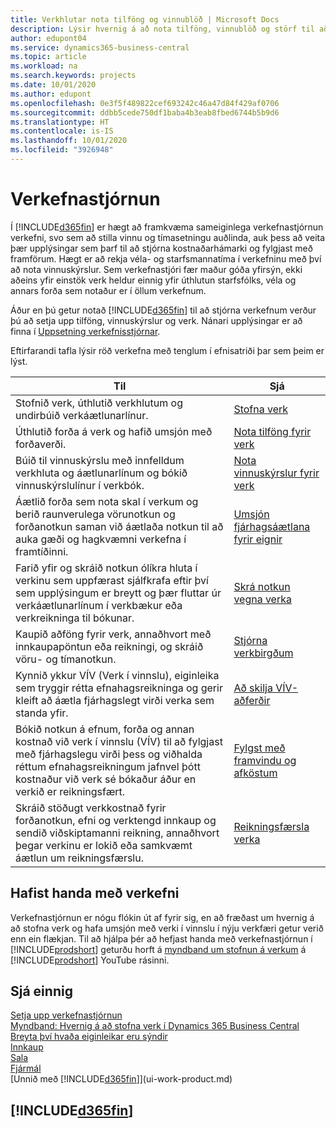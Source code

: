 ```yaml
---
title: Verkhlutar nota tilföng og vinnublöð | Microsoft Docs
description: Lýsir hvernig á að nota tilföng, vinnublöð og störf til að stjórna verkefnum.
author: edupont04
ms.service: dynamics365-business-central
ms.topic: article
ms.workload: na
ms.search.keywords: projects
ms.date: 10/01/2020
ms.author: edupont
ms.openlocfilehash: 0e3f5f489822cef693242c46a47d84f429af0706
ms.sourcegitcommit: ddbb5cede750df1baba4b3eab8fbed6744b5b9d6
ms.translationtype: HT
ms.contentlocale: is-IS
ms.lasthandoff: 10/01/2020
ms.locfileid: "3926948"
---
```

# <a name="project-management"></a>Verkefnastjórnun
Í [!INCLUDE[d365fin](includes/d365fin_md.md)] er hægt að framkvæma sameiginlega verkefnastjórnun verkefni, svo sem að stilla vinnu og tímasetningu auðlinda, auk þess að veita þær upplýsingar sem þarf til að stjórna kostnaðarhámarki og fylgjast með framförum. Hægt er að rekja véla- og starfsmannatíma í verkefninu með því að nota vinnuskýrslur. Sem verkefnastjóri fær maður góða yfirsýn, ekki aðeins yfir einstök verk heldur einnig yfir úthlutun starfsfólks, véla og annars forða sem notaður er í öllum verkefnum.

Áður en þú getur notað [!INCLUDE[d365fin](includes/d365fin_md.md)] til að stjórna verkefnum verður þú að setja upp tilföng, vinnuskýrslur og verk. Nánari upplýsingar er að finna í [Uppsetning verkefnisstjórnar](projects-setup-projects.md).  

Eftirfarandi tafla lýsir röð verkefna með tenglum í efnisatriði þar sem þeim er lýst.

| Til | Sjá |
| --- | --- |
| Stofnið verk, úthlutið verkhlutum og undirbúið verkáætlunarlínur. |[Stofna verk](projects-how-create-jobs.md) |
| Úthlutið forða á verk og hafið umsjón með forðaverði. |[Nota tilföng fyrir verk](projects-how-use-resources.md) |
| Búið til vinnuskýrslu með innfelldum verkhluta og áætlunarlínum og bókið vinnuskýrslulínur í verkbók. |[Nota vinnuskýrslur fyrir verk](projects-how-use-time-sheets.md) |
| Áætlið forða sem nota skal í verkum og berið raunverulega vörunotkun og forðanotkun saman við áætlaða notkun til að auka gæði og hagkvæmni verkefna í framtíðinni. |[Umsjón fjárhagsáætlana fyrir eignir](projects-how-manage-budgets.md) |
| Farið yfir og skráið notkun ólíkra hluta í verkinu sem uppfærast sjálfkrafa eftir því sem upplýsingum er breytt og þær fluttar úr verkáætlunarlínum í verkbækur eða verkreikninga til bókunar. |[Skrá notkun vegna verka](projects-how-record-job-usage.md) |
| Kaupið aðföng fyrir verk, annaðhvort með innkaupapöntun eða reikningi, og skráið vöru- og tímanotkun. |[Stjórna verkbirgðum](projects-how-manage-project-supplies.md) |
| Kynnið ykkur VÍV (Verk í vinnslu), eiginleika sem tryggir rétta efnahagsreikninga og gerir kleift að áætla fjárhagslegt virði verka sem standa yfir. |[Að skilja VÍV-aðferðir](projects-understanding-wip.md) |
| Bókið notkun á efnum, forða og annan kostnað við verk í vinnslu (VÍV) til að fylgjast með fjárhagslegu virði þess og viðhalda réttum efnahagsreikningum jafnvel þótt kostnaður við verk sé bókaður áður en verkið er reikningsfært. |[Fylgst með framvindu og afköstum](projects-how-monitor-progress-performance.md) |
| Skráið stöðugt verkkostnað fyrir forðanotkun, efni og verktengd innkaup og sendið viðskiptamanni reikning, annaðhvort þegar verkinu er lokið eða samkvæmt áætlun um reikningsfærslu. |[Reikningsfærsla verka](projects-how-invoice-jobs.md) |

## <a name="get-started-with-projects"></a>Hafist handa með verkefni

Verkefnastjórnun er nógu flókin út af fyrir sig, en að fræðast um hvernig á að stofna verk og hafa umsjón með verki í vinnslu í nýju verkfæri getur verið enn ein flækjan. Til að hjálpa þér að hefjast handa með verkefnastjórnun í [!INCLUDE[prodshort](includes/prodshort.md)] geturðu horft á [myndband um stofnun á verkum](https://www.youtube.com/watch?v=VqaPWr7BWmw) á [!INCLUDE[prodshort](includes/prodshort.md)] YouTube rásinni.  

## <a name="see-also"></a>Sjá einnig

[Setja upp verkefnastjórnun](projects-setup-projects.md)  
[Myndband: Hvernig á að stofna verk í Dynamics 365 Business Central](https://www.youtube.com/watch?v=VqaPWr7BWmw)  
[Breyta því hvaða eiginleikar eru sýndir](ui-experiences.md)  
[Innkaup](purchasing-manage-purchasing.md)  
[Sala](sales-manage-sales.md)  
[Fjármál](finance.md)  
[Unnið með [!INCLUDE[d365fin](includes/d365fin_md.md)]](ui-work-product.md)  

## [!INCLUDE[d365fin](includes/free_trial_md.md)]  
